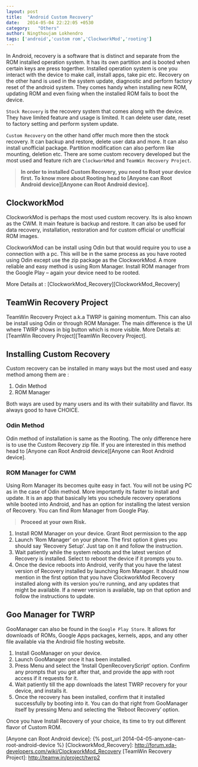 ```yaml
---
layout: post
title:  "Android Custom Recovery"
date:   2014-05-04 22:22:05 +0530
category:	"Others"
author:	Ningthoujam Lokhendro
tags: ['android','custom rom','ClockworkMod','rooting']
---
```

In Android, recovery is a software that is distinct and separate from the ROM installed operation system. It has its own partition and is booted when certain keys are press togerther. Installed operation system is one you interact with the device to make call, install apps, take pic etc. Recovery on the other hand is used in the system update, diagnostic and perform factory reset of the android system. They comes handy when installing new ROM, updating ROM and even fixing when the installed ROM fails to boot the device.

`Stock Recovery` is the recovery system that comes along with the device. They have limited feature and usage is limited. It can delete user date, reset to factory setting and perform system update.

`Custom Recovery` on the other hand offer much more then the stock recovery. It can backup and restore, delete user data and more. It can also install unofficial package. Partition modification can also perform like mounting, deletion etc. There are some custom recovery developed but the most used and feature rich are `ClockworkMod` and `TeamWin Recovery Project`.

> __In order to installed Custom Recovery, you need to Root your device first. To know more about Rooting head to [Anyone can Root Android device][Anyone can Root Android device].__

## ClockworkMod
ClockworkMod is perhaps the most used custom recovery. Its is also known as the CWM. It main feature is backup and restore. It can also be used for data recovery, installation, restoration and for custom official or unofficial ROM images.

ClockworkMod can be install using Odin but that would require you to use a connection with a pc. This will be in the same process as you have rooted using Odin except use the zip package as the ClockworkMod. A more reliable and easy method is using Rom Manager. Install ROM manager from the Google Play – again your device need to be rooted.

More Details at : [ClockworkMod_Recovery][ClockworkMod_Recovery]

## TeamWin Recovery Project
TeamWin Recovery Project a.k.a TWRP is gaining momentum. This can also be install using Odin or through ROM Manager. The main difference is the UI where TWRP shows in big button which is more visible. More Details at: [TeamWin Recovery Project][TeamWin Recovery Project].

## Installing Custom Recovery
Custom recovery can be installed in many ways but the most used and easy method among them are :

1. Odin Method
2. ROM Manager

Both ways are used by many users and its with their suitability and flavor. Its always good to have CHOICE.

### Odin Method
Odin method of installation is same as the Rooting. The only difference here is to use the Custom Recovery zip file. If you are interested in this method head to [Anyone can Root Android device][Anyone can Root Android device].

### ROM Manager for CWM
Using Rom Manager its becomes quite easy in fact. You will not be using PC as in the case of Odin method. More importantly its faster to install and update. It is an app that basically lets you schedule recovery operations while booted into Android, and has an option for installing the latest version of Recovery. You can find Rom Manager from Google Play.

> __Proceed at your own Risk.__

1. Install ROM Manager on your device. Grant Root permission to the app
2. Launch ‘Rom Manager’ on your phone. The first option it gives you should say ‘Recovery Setup’. Just tap on it and follow the instruction.
3. Wait patiently while the system reboots and the latest version of Recovery is installed. Select to reboot the device if it prompts you to.
4. Once the device reboots into Android, verify that you have the latest version of Recovery installed by launching Rom Manager. It should now mention in the first option that you have ClockworkMod Recovery installed along with its version you’re running, and any updates that might be available. If a newer version is available, tap on that option and follow the instructions to update.

## Goo Manager for TWRP
GooManager can also be found in the `Google Play Store`. It allows for downloads of ROMs, Google Apps packages, kernels, apps, and any other file available via the Android file hosting website.

1. Install GooManager on your device.
2. Launch GooManager once it has been installed.
3. Press Menu and select the ‘Install OpenRecoveryScript’ option. Confirm any prompts that you get after that, and provide the app with root access if it requests for it.
4. Wait patiently till the app downloads the latest TWRP recovery for your device, and installs it.
5. Once the recovery has been installed, confirm that it installed successfully by booting into it. You can do that right from GooManager itself by pressing Menu and selecting the ‘Reboot Recovery’ option.

Once you have Install Recovery of your choice, its time to try out different flavor of Custom ROM.

[Anyone can Root Android device]: {% post_url 2014-04-05-anyone-can-root-android-device %}
[ClockworkMod_Recovery]: http://forum.xda-developers.com/wiki/ClockworkMod_Recovery
[TeamWin Recovery Project]: http://teamw.in/project/twrp2
